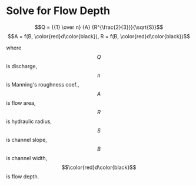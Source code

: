 # Solve for Flow Depth

$$Q = {{1} \over n} {A} {R^{\frac{2}{3}}}{\sqrt{S}}$$ $$A = f(B, \color{red}d\color{black}), R = f(B, \color{red}d\color{black})$$

where $$Q$$ is discharge, $$n$$ is Manning's roughness coef., $$A$$ is flow area, $$R$$ is hydraulic radius, $$S$$ is channel slope, $$B$$ is channel width, $$\color{red}d\color{black}$$ is flow depth.

